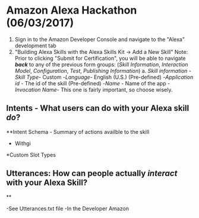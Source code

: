 # Amazon Alexa Hackathon (06/03/2017)
1. Sign in to the Amazon Developer Console and navigate to the "Alexa" development tab
2. "Building Alexa Skills with the Alexa Skills Kit -> Add a New Skill"
  Note: Prior to clicking "Submit for Certification", you will be able to navigate ***back*** to any of the previous form groups:
  (*Skill Information*, *Interaction Model*, *Configuration*, *Test*, *Publishing Information*)
  a. _Skill information_
    -*Skill Type*- Custom
    -*Language*- English (U.S.) (Pre-defined)
    -*Application id* - The id of the skill (Pre-defined)
    -*Name* - Name of the app
    -*Invocation Name*- This one is fairly important, so choose wisely.  
  
## Intents - What users can do with your Alexa skill _do_?
**Intent Schema - Summary of actions availble to the skill 
- Withgi

*Custom Slot Types
## Utterances: How can people actually _interact_ with your Alexa Skill?
**
  
-See Utterances.txt file 
-In the Developer Amazon 
